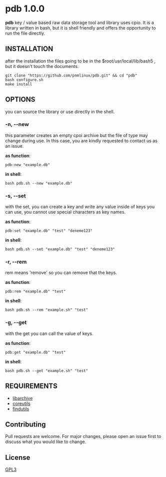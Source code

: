 # pdb 1.0.0

**pdb** key / value based raw data storage tool and library uses cpio.
It is a library written in bash, but it is shell friendly
and offers the opportunity to run the file directly.

## INSTALLATION
after the installation the files going to be in the $root/usr/local/lib/bash5 , but it doesn't touch the documents.

```
git clone "https://github.com/pnmlinux/pdb.git" && cd "pdb"
bash configure.sh
make install
```

## OPTIONS
you can source the library or use directly in the shell.

### -n, --new
this parameter creates an empty cpoi archive but the file of type
may change during use. In this case, you are kindly requested to contact us as an issue.

**as function**:
```
pdb:new "example.db"
```

**in shell**:
```
bash pdb.sh --new "example.db"
```

### -s, --set
with the set, you can create a key and write any value inside of keys you can use,
you cannot use special characters as key names.

**as function**:
```
pdb:set "example.db" "test" "deneme123"
```

**in shell**:
```
bash pdb.sh --set "example.db" "test" "deneme123"
```

### -r, --rem
rem means 'remove' so you can remove that the keys.

**as function**:
```
pdb:rem "example.db" "test"
```

**in shell**:
```
bash pdb.sh --rem "example.sh" "test"
```

### -g, --get
with the get you can call the value of keys.

**as function**:
```
pdb:get "example.db" "test"
```

**in shell**:
```
bash pdb.sh --get "example.sh" "test"
```
## REQUIREMENTS

- [libarchive](https://github.com/libarchive/libarchive)
- [coreutils](https://github.com/coreutils/coreutils)
- [findutils](https://git.savannah.gnu.org/git/findutils)

## Contributing
Pull requests are welcome. For major changes, please open an issue first to discuss what you would like to change.

## License
[GPL3](https://choosealicense.com/licenses/gpl-3.0/)
